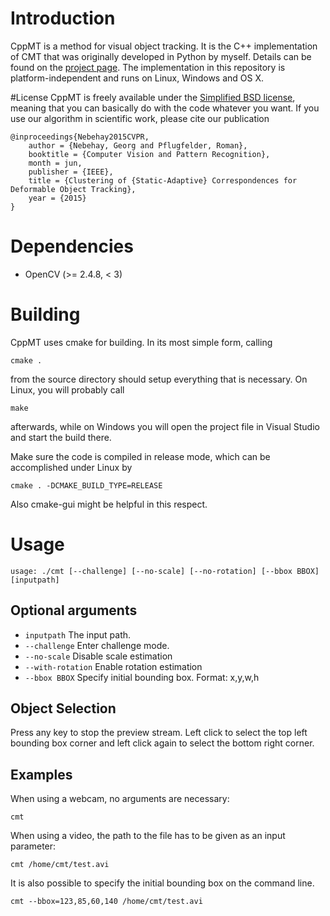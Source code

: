 # Introduction
CppMT is a method for visual object tracking.
It is the C++ implementation of CMT that was originally developed in Python by myself.
Details can be found on the [project page](http://www.gnebehay.com/cmt).
The implementation in this repository is platform-independent and runs
on Linux, Windows and OS X.

#License
CppMT is freely available under the [Simplified BSD license][1],
meaning that you can basically do with the code whatever you want.
If you use our algorithm in scientific work, please cite our publication
```
@inproceedings{Nebehay2015CVPR,
    author = {Nebehay, Georg and Pflugfelder, Roman},
    booktitle = {Computer Vision and Pattern Recognition},
    month = jun,
    publisher = {IEEE},
    title = {Clustering of {Static-Adaptive} Correspondences for Deformable Object Tracking},
    year = {2015}
}
```

# Dependencies
* OpenCV (>= 2.4.8, < 3)

# Building
CppMT uses cmake for building.
In its most simple form, calling
```
cmake .
```
from the source directory should setup everything that is necessary.
On Linux, you will probably call
```
make
```
afterwards, while on Windows you will open the project file in Visual Studio and start the build there.

Make sure the code is compiled in release mode, which can be accomplished under Linux by
```
cmake . -DCMAKE_BUILD_TYPE=RELEASE
```
Also cmake-gui might be helpful in this respect.

# Usage
```
usage: ./cmt [--challenge] [--no-scale] [--no-rotation] [--bbox BBOX] [inputpath]
```
## Optional arguments
* `inputpath` The input path.
* `--challenge` Enter challenge mode.
* `--no-scale` Disable scale estimation
* `--with-rotation` Enable rotation estimation
* `--bbox BBOX` Specify initial bounding box. Format: x,y,w,h

## Object Selection
Press any key to stop the preview stream. Left click to select the
top left bounding box corner and left click again to select the bottom right corner.

## Examples
When using a webcam, no arguments are necessary:
```
cmt
```

When using a video, the path to the file has to be given as an input parameter:
```
cmt /home/cmt/test.avi
```

It is also possible to specify the initial bounding box on the command line.
```
cmt --bbox=123,85,60,140 /home/cmt/test.avi
```

[1]: http://en.wikipedia.org/wiki/BSD_licenses#2-clause_license_.28.22Simplified_BSD_License.22_or_.22FreeBSD_License.22.29

